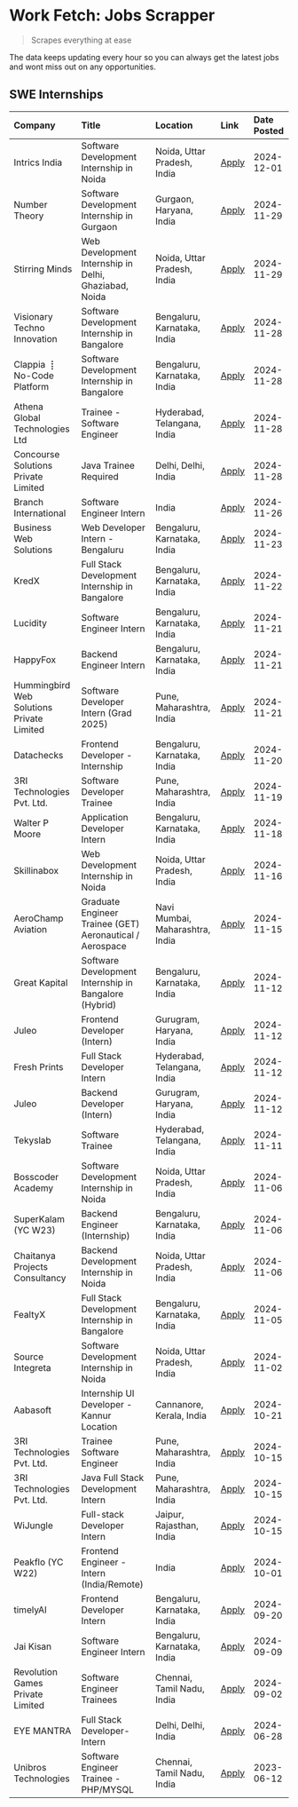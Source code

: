 # Work Fetch: Jobs Scrapper
> Scrapes everything at ease

The data keeps updating every hour so you can always get the latest jobs and wont miss out on any opportunities.

## SWE Internships
<!--START_SECTION:workfetch-->
| Company                                   | Title                                                    | Location                        | Link                                                                                                                                                                                                                                          | Date Posted   |
|:------------------------------------------|:---------------------------------------------------------|:--------------------------------|:----------------------------------------------------------------------------------------------------------------------------------------------------------------------------------------------------------------------------------------------|:--------------|
| Intrics India                             | Software Development Internship in Noida                 | Noida, Uttar Pradesh, India     | [Apply](https://in.linkedin.com/jobs/view/software-development-internship-in-noida-at-intrics-india-4088621201?position=23&pageNum=0&refId=WgICGl%2F3Pl02r2C13CVIyw%3D%3D&trackingId=CAyY2rop3%2F5wk%2FsvpIDCqg%3D%3D)                        | 2024-12-01    |
| Number Theory                             | Software Development Internship in Gurgaon               | Gurgaon, Haryana, India         | [Apply](https://in.linkedin.com/jobs/view/software-development-internship-in-gurgaon-at-number-theory-4087550503?position=26&pageNum=0&refId=WgICGl%2F3Pl02r2C13CVIyw%3D%3D&trackingId=x0IEVyOuME%2Bt1dgyXFAyXw%3D%3D)                        | 2024-11-29    |
| Stirring Minds                            | Web Development Internship in Delhi, Ghaziabad, Noida    | Noida, Uttar Pradesh, India     | [Apply](https://in.linkedin.com/jobs/view/web-development-internship-in-delhi-ghaziabad-noida-at-stirring-minds-4087549740?position=60&pageNum=0&refId=WgICGl%2F3Pl02r2C13CVIyw%3D%3D&trackingId=79JaWX6dE%2FhFql%2BtfgxUHA%3D%3D)            | 2024-11-29    |
| Visionary Techno Innovation               | Software Development Internship in Bangalore             | Bengaluru, Karnataka, India     | [Apply](https://in.linkedin.com/jobs/view/software-development-internship-in-bangalore-at-visionary-techno-innovation-4086916247?position=7&pageNum=0&refId=WgICGl%2F3Pl02r2C13CVIyw%3D%3D&trackingId=1rjPrY2Gf%2BHFwFcADDCWVg%3D%3D)         | 2024-11-28    |
| Clappia ⢸ No-Code Platform                | Software Development Internship in Bangalore             | Bengaluru, Karnataka, India     | [Apply](https://in.linkedin.com/jobs/view/software-development-internship-in-bangalore-at-clappia-%E2%A2%B8-no-code-platform-4086916232?position=19&pageNum=0&refId=WgICGl%2F3Pl02r2C13CVIyw%3D%3D&trackingId=jKYcQhADf2S5kWQUn%2FGZ7A%3D%3D) | 2024-11-28    |
| Athena Global Technologies Ltd            | Trainee - Software Engineer                              | Hyderabad, Telangana, India     | [Apply](https://in.linkedin.com/jobs/view/trainee-software-engineer-at-athena-global-technologies-ltd-4087205108?position=29&pageNum=0&refId=WgICGl%2F3Pl02r2C13CVIyw%3D%3D&trackingId=Wi2jxvaFCekM29aKeQ6VCw%3D%3D)                          | 2024-11-28    |
| Concourse Solutions Private Limited       | Java Trainee Required                                    | Delhi, Delhi, India             | [Apply](https://in.linkedin.com/jobs/view/java-trainee-required-at-concourse-solutions-private-limited-4087289970?position=31&pageNum=0&refId=WgICGl%2F3Pl02r2C13CVIyw%3D%3D&trackingId=Q2dBPfphiZYGufv35PCceg%3D%3D)                         | 2024-11-28    |
| Branch International                      | Software Engineer Intern                                 | India                           | [Apply](https://in.linkedin.com/jobs/view/software-engineer-intern-at-branch-international-4054425650?position=39&pageNum=0&refId=WgICGl%2F3Pl02r2C13CVIyw%3D%3D&trackingId=7hG%2F3Iir6jRSEd35lnuPhQ%3D%3D)                                   | 2024-11-26    |
| Business Web Solutions                    | Web Developer Intern - Bengaluru                         | Bengaluru, Karnataka, India     | [Apply](https://in.linkedin.com/jobs/view/web-developer-intern-bengaluru-at-business-web-solutions-4081769308?position=49&pageNum=0&refId=WgICGl%2F3Pl02r2C13CVIyw%3D%3D&trackingId=4V12cnnXDJwN8Jvl5Yv0Mg%3D%3D)                             | 2024-11-23    |
| KredX                                     | Full Stack Development Internship in Bangalore           | Bengaluru, Karnataka, India     | [Apply](https://in.linkedin.com/jobs/view/full-stack-development-internship-in-bangalore-at-kredx-4082021747?position=20&pageNum=0&refId=WgICGl%2F3Pl02r2C13CVIyw%3D%3D&trackingId=nZJwQ93RKacY%2BBQqOkt55w%3D%3D)                            | 2024-11-22    |
| Lucidity                                  | Software Engineer Intern                                 | Bengaluru, Karnataka, India     | [Apply](https://in.linkedin.com/jobs/view/software-engineer-intern-at-lucidity-4081805788?position=12&pageNum=0&refId=WgICGl%2F3Pl02r2C13CVIyw%3D%3D&trackingId=c%2FryMxiCW663WFrmUz0I9A%3D%3D)                                               | 2024-11-21    |
| HappyFox                                  | Backend Engineer Intern                                  | Bengaluru, Karnataka, India     | [Apply](https://in.linkedin.com/jobs/view/backend-engineer-intern-at-happyfox-4079265240?position=46&pageNum=0&refId=WgICGl%2F3Pl02r2C13CVIyw%3D%3D&trackingId=OhoKvw6wQGdxwknPjcn9EQ%3D%3D)                                                  | 2024-11-21    |
| Hummingbird Web Solutions Private Limited | Software Developer Intern (Grad 2025)                    | Pune, Maharashtra, India        | [Apply](https://in.linkedin.com/jobs/view/software-developer-intern-grad-2025-at-hummingbird-web-solutions-private-limited-4079796998?position=54&pageNum=0&refId=WgICGl%2F3Pl02r2C13CVIyw%3D%3D&trackingId=K75U8NXKvDpLB4KK5sN3eA%3D%3D)     | 2024-11-21    |
| Datachecks                                | Frontend Developer - Internship                          | Bengaluru, Karnataka, India     | [Apply](https://in.linkedin.com/jobs/view/frontend-developer-internship-at-datachecks-4078365869?position=36&pageNum=0&refId=WgICGl%2F3Pl02r2C13CVIyw%3D%3D&trackingId=8fPVTv52ojGnMu0%2B6noRUw%3D%3D)                                        | 2024-11-20    |
| 3RI Technologies Pvt. Ltd.                | Software Developer Trainee                               | Pune, Maharashtra, India        | [Apply](https://in.linkedin.com/jobs/view/software-developer-trainee-at-3ri-technologies-pvt-ltd-4080283578?position=24&pageNum=0&refId=WgICGl%2F3Pl02r2C13CVIyw%3D%3D&trackingId=SzpDGJfVwNAmm6lrD%2FlYpQ%3D%3D)                             | 2024-11-19    |
| Walter P Moore                            | Application Developer Intern                             | Bengaluru, Karnataka, India     | [Apply](https://in.linkedin.com/jobs/view/application-developer-intern-at-walter-p-moore-4077126811?position=18&pageNum=0&refId=WgICGl%2F3Pl02r2C13CVIyw%3D%3D&trackingId=Nafrz6d%2BwZCNQOXJKxxT8A%3D%3D)                                     | 2024-11-18    |
| Skillinabox                               | Web Development Internship in Noida                      | Noida, Uttar Pradesh, India     | [Apply](https://in.linkedin.com/jobs/view/web-development-internship-in-noida-at-skillinabox-4077783016?position=17&pageNum=0&refId=WgICGl%2F3Pl02r2C13CVIyw%3D%3D&trackingId=CqhQt6tDu2QXC%2BFpo%2FCs2g%3D%3D)                               | 2024-11-16    |
| AeroChamp Aviation                        | Graduate Engineer Trainee (GET) Aeronautical / Aerospace | Navi Mumbai, Maharashtra, India | [Apply](https://in.linkedin.com/jobs/view/graduate-engineer-trainee-get-aeronautical-aerospace-at-aerochamp-aviation-4075807848?position=37&pageNum=0&refId=WgICGl%2F3Pl02r2C13CVIyw%3D%3D&trackingId=zSR0uanFDiuRTrFQF36U5w%3D%3D)           | 2024-11-15    |
| Great Kapital                             | Software Development Internship in Bangalore (Hybrid)    | Bengaluru, Karnataka, India     | [Apply](https://in.linkedin.com/jobs/view/software-development-internship-in-bangalore-hybrid-at-great-kapital-4074322094?position=21&pageNum=0&refId=WgICGl%2F3Pl02r2C13CVIyw%3D%3D&trackingId=odDWWLHv%2Bggg8LkgXtJzJQ%3D%3D)               | 2024-11-12    |
| Juleo                                     | Frontend Developer (Intern)                              | Gurugram, Haryana, India        | [Apply](https://in.linkedin.com/jobs/view/frontend-developer-intern-at-juleo-4072443159?position=27&pageNum=0&refId=WgICGl%2F3Pl02r2C13CVIyw%3D%3D&trackingId=85DdHeWUMNtDBy6cnD%2F1hA%3D%3D)                                                 | 2024-11-12    |
| Fresh Prints                              | Full Stack Developer Intern                              | Hyderabad, Telangana, India     | [Apply](https://in.linkedin.com/jobs/view/full-stack-developer-intern-at-fresh-prints-4074759619?position=32&pageNum=0&refId=WgICGl%2F3Pl02r2C13CVIyw%3D%3D&trackingId=LmL%2F51ADqONgYE4A%2BtsVNQ%3D%3D)                                      | 2024-11-12    |
| Juleo                                     | Backend Developer (Intern)                               | Gurugram, Haryana, India        | [Apply](https://in.linkedin.com/jobs/view/backend-developer-intern-at-juleo-4072437848?position=45&pageNum=0&refId=WgICGl%2F3Pl02r2C13CVIyw%3D%3D&trackingId=dMj73J%2FP92ybnhJmGjMe8g%3D%3D)                                                  | 2024-11-12    |
| Tekyslab                                  | Software Trainee                                         | Hyderabad, Telangana, India     | [Apply](https://in.linkedin.com/jobs/view/software-trainee-at-tekyslab-4074128169?position=44&pageNum=0&refId=WgICGl%2F3Pl02r2C13CVIyw%3D%3D&trackingId=%2FAHthsnKasPRMONM%2B6QkgA%3D%3D)                                                     | 2024-11-11    |
| Bosscoder Academy                         | Software Development Internship in Noida                 | Noida, Uttar Pradesh, India     | [Apply](https://in.linkedin.com/jobs/view/software-development-internship-in-noida-at-bosscoder-academy-4070090866?position=5&pageNum=0&refId=WgICGl%2F3Pl02r2C13CVIyw%3D%3D&trackingId=SYdmcRcnrFyUY4O5ML3TkQ%3D%3D)                         | 2024-11-06    |
| SuperKalam (YC W23)                       | Backend Engineer (Internship)                            | Bengaluru, Karnataka, India     | [Apply](https://in.linkedin.com/jobs/view/backend-engineer-internship-at-superkalam-yc-w23-4069134451?position=25&pageNum=0&refId=WgICGl%2F3Pl02r2C13CVIyw%3D%3D&trackingId=51%2Bx5sJQ8LUsN%2FxRj7aeAA%3D%3D)                                 | 2024-11-06    |
| Chaitanya Projects Consultancy            | Backend Development Internship in Noida                  | Noida, Uttar Pradesh, India     | [Apply](https://in.linkedin.com/jobs/view/backend-development-internship-in-noida-at-chaitanya-projects-consultancy-4070090859?position=57&pageNum=0&refId=WgICGl%2F3Pl02r2C13CVIyw%3D%3D&trackingId=DRdTBfendi6x%2BbkA9cYWxQ%3D%3D)          | 2024-11-06    |
| FealtyX                                   | Full Stack Development Internship in Bangalore           | Bengaluru, Karnataka, India     | [Apply](https://in.linkedin.com/jobs/view/full-stack-development-internship-in-bangalore-at-fealtyx-4067118640?position=38&pageNum=0&refId=WgICGl%2F3Pl02r2C13CVIyw%3D%3D&trackingId=MK0PEUH%2FvmxutLMO%2Fv9eqw%3D%3D)                        | 2024-11-05    |
| Source Integreta                          | Software Development Internship in Noida                 | Noida, Uttar Pradesh, India     | [Apply](https://in.linkedin.com/jobs/view/software-development-internship-in-noida-at-source-integreta-4066120527?position=11&pageNum=0&refId=WgICGl%2F3Pl02r2C13CVIyw%3D%3D&trackingId=jOPTRrFgrP%2FmMp36QlOoww%3D%3D)                       | 2024-11-02    |
| Aabasoft                                  | Internship UI Developer - Kannur Location                | Cannanore, Kerala, India        | [Apply](https://in.linkedin.com/jobs/view/internship-ui-developer-kannur-location-at-aabasoft-4055898437?position=33&pageNum=0&refId=WgICGl%2F3Pl02r2C13CVIyw%3D%3D&trackingId=Wrtjiza%2B5xX48YE1w49IbA%3D%3D)                                | 2024-10-21    |
| 3RI Technologies Pvt. Ltd.                | Trainee Software Engineer                                | Pune, Maharashtra, India        | [Apply](https://in.linkedin.com/jobs/view/trainee-software-engineer-at-3ri-technologies-pvt-ltd-4048233384?position=35&pageNum=0&refId=WgICGl%2F3Pl02r2C13CVIyw%3D%3D&trackingId=qOycRonRda%2FZMbIPYshr5A%3D%3D)                              | 2024-10-15    |
| 3RI Technologies Pvt. Ltd.                | Java Full Stack Development Intern                       | Pune, Maharashtra, India        | [Apply](https://in.linkedin.com/jobs/view/java-full-stack-development-intern-at-3ri-technologies-pvt-ltd-4048231995?position=43&pageNum=0&refId=WgICGl%2F3Pl02r2C13CVIyw%3D%3D&trackingId=qA%2FC%2BFh4mVm2sZNpiWlieA%3D%3D)                   | 2024-10-15    |
| WiJungle                                  | Full-stack Developer Intern                              | Jaipur, Rajasthan, India        | [Apply](https://in.linkedin.com/jobs/view/full-stack-developer-intern-at-wijungle-4048227759?position=59&pageNum=0&refId=WgICGl%2F3Pl02r2C13CVIyw%3D%3D&trackingId=xtLng2iLnSPGnTczNQ5JEA%3D%3D)                                              | 2024-10-15    |
| Peakflo (YC W22)                          | Frontend Engineer - Intern (India/Remote)                | India                           | [Apply](https://in.linkedin.com/jobs/view/frontend-engineer-intern-india-remote-at-peakflo-yc-w22-4037729755?position=3&pageNum=0&refId=WgICGl%2F3Pl02r2C13CVIyw%3D%3D&trackingId=AlxNI%2F7PS17lfpkh%2Fx4fLA%3D%3D)                           | 2024-10-01    |
| timelyAI                                  | Frontend Developer Intern                                | Bengaluru, Karnataka, India     | [Apply](https://in.linkedin.com/jobs/view/frontend-developer-intern-at-timelyai-4030925040?position=10&pageNum=0&refId=WgICGl%2F3Pl02r2C13CVIyw%3D%3D&trackingId=hiE1AoISz1mPAplyu9GbTg%3D%3D)                                                | 2024-09-20    |
| Jai Kisan                                 | Software Engineer Intern                                 | Bengaluru, Karnataka, India     | [Apply](https://in.linkedin.com/jobs/view/software-engineer-intern-at-jai-kisan-4024075360?position=42&pageNum=0&refId=WgICGl%2F3Pl02r2C13CVIyw%3D%3D&trackingId=VxVHEokGFkjPYSL9mNzIVA%3D%3D)                                                | 2024-09-09    |
| Revolution Games Private Limited          | Software Engineer Trainees                               | Chennai, Tamil Nadu, India      | [Apply](https://in.linkedin.com/jobs/view/software-engineer-trainees-at-revolution-games-private-limited-4015912927?position=40&pageNum=0&refId=WgICGl%2F3Pl02r2C13CVIyw%3D%3D&trackingId=WunEZf3V9XP3nU0LS3MU%2Bw%3D%3D)                     | 2024-09-02    |
| EYE MANTRA                                | Full Stack Developer- Intern                             | Delhi, Delhi, India             | [Apply](https://in.linkedin.com/jobs/view/full-stack-developer-intern-at-eye-mantra-3960988037?position=55&pageNum=0&refId=WgICGl%2F3Pl02r2C13CVIyw%3D%3D&trackingId=ySNZ7svc%2BItbEPPCPp9tPg%3D%3D)                                          | 2024-06-28    |
| Unibros Technologies                      | Software Engineer Trainee - PHP/MYSQL                    | Chennai, Tamil Nadu, India      | [Apply](https://in.linkedin.com/jobs/view/software-engineer-trainee-php-mysql-at-unibros-technologies-3656599241?position=51&pageNum=0&refId=WgICGl%2F3Pl02r2C13CVIyw%3D%3D&trackingId=mKNvGRJ2kL3lyTerDIty9A%3D%3D)                          | 2023-06-12    |
<!--END_SECTION:workfetch-->
